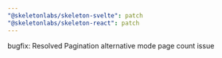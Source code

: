 ```yaml
---
"@skeletonlabs/skeleton-svelte": patch
"@skeletonlabs/skeleton-react": patch
---
```


bugfix: Resolved Pagination alternative mode page count issue
